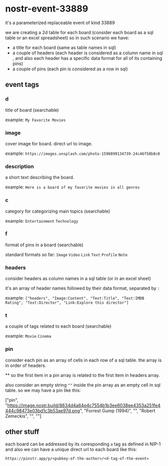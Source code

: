 # nostr-event-33889

it's a parameterized replaceable event of kind 33889

we are creating a 2d table for each board (consider each board as a sql table or an excel spreadsheet)
so in such scenario we have:
- a title for each board (same as table names in sql)
- a couple of headers (each header is considered as a column name in sql , and also each header has a specific data format for all of its containing pins)
- a couple of pins (each pin is considered as a row in sql)

## event tags

### d
title of board (searchable)

example: `My Favorite Movies`

### image
cover image for board. direct url to image.

example: `https://images.unsplash.com/photo-1598899134739-24c46f58b8c0`

### description
a short text describing the board.

example: `Here is a board of my favorite movies in all genres`

### c
category for categorizing main topics (searchable)

example: `Entertainment` `Technology`

### f
format of pins in a board (searchable)

standard formats so far: `Image` `Video` `Link` `Text` `Profile` `Note`

### headers
consider headers as column names in a sql table (or in an excel sheet)

it's an array of header names followed by their data format, separated by `:`

example: `["headers", "Image:Content", "Text:Title", "Text:IMDB Rating", "Text:Director", "Link:Explore this director"]`

### t
a couple of tags related to each board (searchable)

example: `Movie` `Cinema`

### pin
consider each pin as an array of cells in each row of a sql table. the array is in order of headers.

** so the first item in a pin array is related to the first item in headers array.

also consider an empty string `""` inside the pin array as an empty cell in sql table. so we may have a pin like this:

["pin", "https://image.nostr.build/8634d4a64e4c7554b1b3ee6038ee4353a251fe4444c98473e03bd1c3b53ae97d.png", "Forrest Gump (1994)", "", "Robert Zemeckis", "", ""]


## other stuff
each board can be addressed by its coresponding `a` tag as defined in NIP-1 and also we can have a unique direct url to each board like this:

`https://pinstr.app/p/<pubkey-of-the-author>/<d-tag-of-the-event>`
